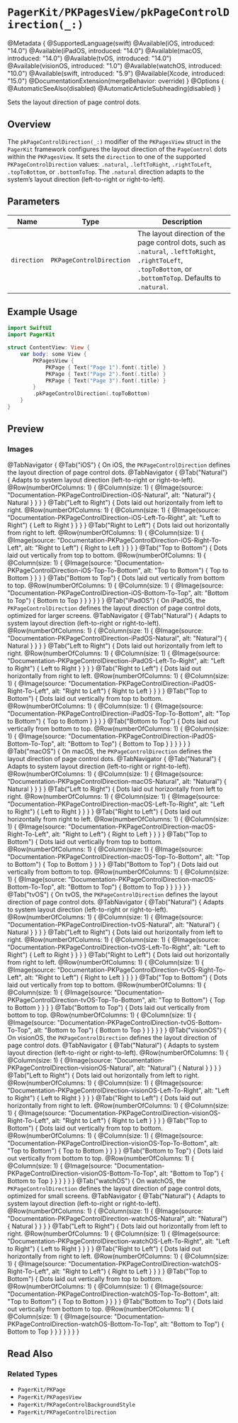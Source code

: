 # ``PagerKit/PKPagesView/pkPageControlDirection(_:)``

@Metadata {
    @SupportedLanguage(swift)
    @Available(iOS, introduced: "14.0")
    @Available(iPadOS, introduced: "14.0")
    @Available(macOS, introduced: "14.0")
    @Available(tvOS, introduced: "14.0")
    @Available(visionOS, introduced: "1.0")
    @Available(watchOS, introduced: "10.0")
    @Available(swift, introduced: "5.9")
    @Available(Xcode, introduced: "15.0")
    @DocumentationExtension(mergeBehavior: override)
}
@Options {
    @AutomaticSeeAlso(disabled)
    @AutomaticArticleSubheading(disabled)
}


Sets the layout direction of page control dots.

## Overview

The `pkPageControlDirection(_:)` modifier of the `PKPagesView` struct in the `PagerKit` framework configures the layout direction of the `PageControl` dots within the `PKPagesView`. It sets the `direction` to one of the supported ``PKPageControlDirection`` values: `.natural`, `.leftToRight`, `.rightToLeft`, `.topToBottom`, or `.bottomToTop`. The `.natural` direction adapts to the system’s layout direction (left-to-right or right-to-left).
## Parameters

| Name | Type | Description |
|------|------|-------------|
| `direction` | ``PKPageControlDirection`` | The layout direction of the page control dots, such as `.natural`, `.leftToRight`, `.rightToLeft`, `.topToBottom`, or `.bottomToTop`. Defaults to `.natural`. |

## Example Usage

```swift
import SwiftUI
import PagerKit

struct ContentView: View {
    var body: some View {
        PKPagesView {
            PKPage { Text("Page 1").font(.title) }
            PKPage { Text("Page 2").font(.title) }
            PKPage { Text("Page 3").font(.title) }
        }
        .pkPageControlDirection(.topToBottom)
    }
}
```

## Preview

### Images


@TabNavigator {
    @Tab("iOS") {
        On iOS, the ``PKPageControlDirection`` defines the layout direction of page control dots.
        @TabNavigator {
            @Tab("Natural") {
                Adapts to system layout direction (left-to-right or right-to-left).
                @Row(numberOfColumns: 1) {
                    @Column(size: 1) {
                        @Image(source: "Documentation-PKPageControlDirection-iOS-Natural", alt: "Natural") {
                            Natural
                        }
                    }
                }
            }
            @Tab("Left to Right") {
                Dots laid out horizontally from left to right.
                @Row(numberOfColumns: 1) {
                    @Column(size: 1) {
                        @Image(source: "Documentation-PKPageControlDirection-iOS-Left-To-Right", alt: "Left to Right") {
                            Left to Right
                        }
                    }
                }
            }
            @Tab("Right to Left") {
                Dots laid out horizontally from right to left.
                @Row(numberOfColumns: 1) {
                    @Column(size: 1) {
                        @Image(source: "Documentation-PKPageControlDirection-iOS-Right-To-Left", alt: "Right to Left") {
                            Right to Left
                        }
                    }
                }
            }
            @Tab("Top to Bottom") {
                Dots laid out vertically from top to bottom.
                @Row(numberOfColumns: 1) {
                    @Column(size: 1) {
                        @Image(source: "Documentation-PKPageControlDirection-iOS-Top-To-Bottom", alt: "Top to Bottom") {
                            Top to Bottom
                        }
                    }
                }
            }
            @Tab("Bottom to Top") {
                Dots laid out vertically from bottom to top.
                @Row(numberOfColumns: 1) {
                    @Column(size: 1) {
                        @Image(source: "Documentation-PKPageControlDirection-iOS-Bottom-To-Top", alt: "Bottom to Top") {
                            Bottom to Top
                        }
                    }
                }
            }
        }
    }
    @Tab("iPadOS") {
        On iPadOS, the ``PKPageControlDirection`` defines the layout direction of page control dots, optimized for larger screens.
        @TabNavigator {
            @Tab("Natural") {
                Adapts to system layout direction (left-to-right or right-to-left).
                @Row(numberOfColumns: 1) {
                    @Column(size: 1) {
                        @Image(source: "Documentation-PKPageControlDirection-iPadOS-Natural", alt: "Natural") {
                            Natural
                        }
                    }
                }
            }
            @Tab("Left to Right") {
                Dots laid out horizontally from left to right.
                @Row(numberOfColumns: 1) {
                    @Column(size: 1) {
                        @Image(source: "Documentation-PKPageControlDirection-iPadOS-Left-To-Right", alt: "Left to Right") {
                            Left to Right
                        }
                    }
                }
            }
            @Tab("Right to Left") {
                Dots laid out horizontally from right to left.
                @Row(numberOfColumns: 1) {
                    @Column(size: 1) {
                        @Image(source: "Documentation-PKPageControlDirection-iPadOS-Right-To-Left", alt: "Right to Left") {
                            Right to Left
                        }
                    }
                }
            }
            @Tab("Top to Bottom") {
                Dots laid out vertically from top to bottom.
                @Row(numberOfColumns: 1) {
                    @Column(size: 1) {
                        @Image(source: "Documentation-PKPageControlDirection-iPadOS-Top-To-Bottom", alt: "Top to Bottom") {
                            Top to Bottom
                        }
                    }
                }
            }
            @Tab("Bottom to Top") {
                Dots laid out vertically from bottom to top.
                @Row(numberOfColumns: 1) {
                    @Column(size: 1) {
                        @Image(source: "Documentation-PKPageControlDirection-iPadOS-Bottom-To-Top", alt: "Bottom to Top") {
                            Bottom to Top
                        }
                    }
                }
            }
        }
    }
    @Tab("macOS") {
        On macOS, the ``PKPageControlDirection`` defines the layout direction of page control dots.
        @TabNavigator {
            @Tab("Natural") {
                Adapts to system layout direction (left-to-right or right-to-left).
                @Row(numberOfColumns: 1) {
                    @Column(size: 1) {
                        @Image(source: "Documentation-PKPageControlDirection-macOS-Natural", alt: "Natural") {
                            Natural
                        }
                    }
                }
            }
            @Tab("Left to Right") {
                Dots laid out horizontally from left to right.
                @Row(numberOfColumns: 1) {
                    @Column(size: 1) {
                        @Image(source: "Documentation-PKPageControlDirection-macOS-Left-To-Right", alt: "Left to Right") {
                            Left to Right
                        }
                    }
                }
            }
            @Tab("Right to Left") {
                Dots laid out horizontally from right to left.
                @Row(numberOfColumns: 1) {
                    @Column(size: 1) {
                        @Image(source: "Documentation-PKPageControlDirection-macOS-Right-To-Left", alt: "Right to Left") {
                            Right to Left
                        }
                    }
                }
            }
            @Tab("Top to Bottom") {
                Dots laid out vertically from top to bottom.
                @Row(numberOfColumns: 1) {
                    @Column(size: 1) {
                        @Image(source: "Documentation-PKPageControlDirection-macOS-Top-To-Bottom", alt: "Top to Bottom") {
                            Top to Bottom
                        }
                    }
                }
            }
            @Tab("Bottom to Top") {
                Dots laid out vertically from bottom to top.
                @Row(numberOfColumns: 1) {
                    @Column(size: 1) {
                        @Image(source: "Documentation-PKPageControlDirection-macOS-Bottom-To-Top", alt: "Bottom to Top") {
                            Bottom to Top
                        }
                    }
                }
            }
        }
    }
    @Tab("tvOS") {
        On tvOS, the ``PKPageControlDirection`` defines the layout direction of page control dots.
        @TabNavigator {
            @Tab("Natural") {
                Adapts to system layout direction (left-to-right or right-to-left).
                @Row(numberOfColumns: 1) {
                    @Column(size: 1) {
                        @Image(source: "Documentation-PKPageControlDirection-tvOS-Natural", alt: "Natural") {
                            Natural
                        }
                    }
                }
            }
            @Tab("Left to Right") {
                Dots laid out horizontally from left to right.
                @Row(numberOfColumns: 1) {
                    @Column(size: 1) {
                        @Image(source: "Documentation-PKPageControlDirection-tvOS-Left-To-Right", alt: "Left to Right") {
                            Left to Right
                        }
                    }
                }
            }
            @Tab("Right to Left") {
                Dots laid out horizontally from right to left.
                @Row(numberOfColumns: 1) {
                    @Column(size: 1) {
                        @Image(source: "Documentation-PKPageControlDirection-tvOS-Right-To-Left", alt: "Right to Left") {
                            Right to Left
                        }
                    }
                }
            }
            @Tab("Top to Bottom") {
                Dots laid out vertically from top to bottom.
                @Row(numberOfColumns: 1) {
                    @Column(size: 1) {
                        @Image(source: "Documentation-PKPageControlDirection-tvOS-Top-To-Bottom", alt: "Top to Bottom") {
                            Top to Bottom
                        }
                    }
                }
            }
            @Tab("Bottom to Top") {
                Dots laid out vertically from bottom to top.
                @Row(numberOfColumns: 1) {
                    @Column(size: 1) {
                        @Image(source: "Documentation-PKPageControlDirection-tvOS-Bottom-To-Top", alt: "Bottom to Top") {
                            Bottom to Top
                        }
                    }
                }
            }
        }
    }
    @Tab("visionOS") {
        On visionOS, the ``PKPageControlDirection`` defines the layout direction of page control dots.
        @TabNavigator {
            @Tab("Natural") {
                Adapts to system layout direction (left-to-right or right-to-left).
                @Row(numberOfColumns: 1) {
                    @Column(size: 1) {
                        @Image(source: "Documentation-PKPageControlDirection-visionOS-Natural", alt: "Natural") {
                            Natural
                        }
                    }
                }
            }
            @Tab("Left to Right") {
                Dots laid out horizontally from left to right.
                @Row(numberOfColumns: 1) {
                    @Column(size: 1) {
                        @Image(source: "Documentation-PKPageControlDirection-visionOS-Left-To-Right", alt: "Left to Right") {
                            Left to Right
                        }
                    }
                }
            }
            @Tab("Right to Left") {
                Dots laid out horizontally from right to left.
                @Row(numberOfColumns: 1) {
                    @Column(size: 1) {
                        @Image(source: "Documentation-PKPageControlDirection-visionOS-Right-To-Left", alt: "Right to Left") {
                            Right to Left
                        }
                    }
                }
            }
            @Tab("Top to Bottom") {
                Dots laid out vertically from top to bottom.
                @Row(numberOfColumns: 1) {
                    @Column(size: 1) {
                        @Image(source: "Documentation-PKPageControlDirection-visionOS-Top-To-Bottom", alt: "Top to Bottom") {
                            Top to Bottom
                        }
                    }
                }
            }
            @Tab("Bottom to Top") {
                Dots laid out vertically from bottom to top.
                @Row(numberOfColumns: 1) {
                    @Column(size: 1) {
                        @Image(source: "Documentation-PKPageControlDirection-visionOS-Bottom-To-Top", alt: "Bottom to Top") {
                            Bottom to Top
                        }
                    }
                }
            }
        }
    }
    @Tab("watchOS") {
        On watchOS, the ``PKPageControlDirection`` defines the layout direction of page control dots, optimized for small screens.
        @TabNavigator {
            @Tab("Natural") {
                Adapts to system layout direction (left-to-right or right-to-left).
                @Row(numberOfColumns: 1) {
                    @Column(size: 1) {
                        @Image(source: "Documentation-PKPageControlDirection-watchOS-Natural", alt: "Natural") {
                            Natural
                        }
                    }
                }
            }
            @Tab("Left to Right") {
                Dots laid out horizontally from left to right.
                @Row(numberOfColumns: 1) {
                    @Column(size: 1) {
                        @Image(source: "Documentation-PKPageControlDirection-watchOS-Left-To-Right", alt: "Left to Right") {
                            Left to Right
                        }
                    }
                }
            }
            @Tab("Right to Left") {
                Dots laid out horizontally from right to left.
                @Row(numberOfColumns: 1) {
                    @Column(size: 1) {
                        @Image(source: "Documentation-PKPageControlDirection-watchOS-Right-To-Left", alt: "Right to Left") {
                            Right to Left
                        }
                    }
                }
            }
            @Tab("Top to Bottom") {
                Dots laid out vertically from top to bottom.
                @Row(numberOfColumns: 1) {
                    @Column(size: 1) {
                        @Image(source: "Documentation-PKPageControlDirection-watchOS-Top-To-Bottom", alt: "Top to Bottom") {
                            Top to Bottom
                        }
                    }
                }
            }
            @Tab("Bottom to Top") {
                Dots laid out vertically from bottom to top.
                @Row(numberOfColumns: 1) {
                    @Column(size: 1) {
                        @Image(source: "Documentation-PKPageControlDirection-watchOS-Bottom-To-Top", alt: "Bottom to Top") {
                            Bottom to Top
                        }
                    }
                }
            }
        }
    }
}


## Read Also

### Related Types
- ``PagerKit/PKPage``
- ``PagerKit/PKPagesView``
- ``PagerKit/PKPageControlBackgroundStyle``
- ``PagerKit/PKPageControlDirection``
